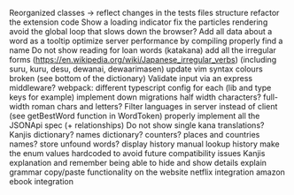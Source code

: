 Reorganized classes -> reflect changes in the tests files structure
refactor the extension code
Show a loading indicator
fix the particles rendering
avoid the global loop that slows down the browser?
Add all data about a word as a tooltip
optimize server performance by compiling properly
find a name
Do not show reading for loan words (katakana)
add all the irregular forms (https://en.wikipedia.org/wiki/Japanese_irregular_verbs) (including suru, kuru, desu, dewanai, dewaarimasen)
update vim syntax colours broken (see bottom of the dictionary)
Validate input via an express middleware?
webpack: different typescript config for each (lib and type keys for example)
implement down migrations
half width characters? full-width roman chars and letters?
Filter languages in server instead of client (see getBestWord function in WordToken)
properly implement all the JSONApi spec (+ relationships)
Do not show single kana translations?
Kanjis dictionary?
names dictionary?
counters?
places and countries names?
store unfound words?
display history
manual lookup history
make the enum values hardcoded to avoid future compatibility issues
Kanjis explanation and remember
being able to hide and show details
explain grammar
copy/paste functionality on the website
netflix integration
amazon ebook integration
